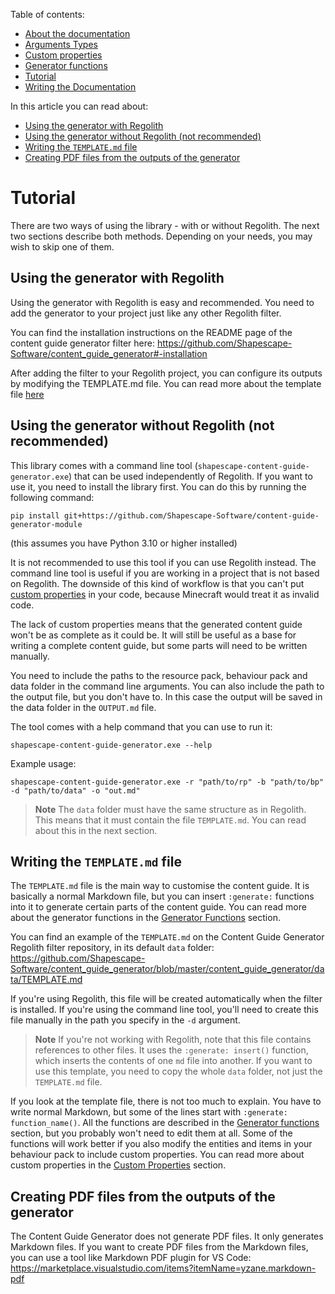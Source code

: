 <!-- doctree start -->
Table of contents:
- [About the documentation](/docs/README.md)
- [Arguments Types](/docs/arguments_types.md)
- [Custom properties](/docs/custom_properties.md)
- [Generator functions](/docs/generator_functions.md)
- [Tutorial](/docs/tutorial.md)
- [Writing the Documentation](/docs/writing_the_documentation.md)

In this article you can read about:
- [Using the generator with Regolith](#using-the-generator-with-regolith)
- [Using the generator without Regolith (not recommended)](#using-the-generator-without-regolith-not-recommended)
- [Writing the `TEMPLATE.md` file](#writing-the-templatemd-file)
- [Creating PDF files from the outputs of the generator](#creating-pdf-files-from-the-outputs-of-the-generator)
<!-- doctree end -->

# Tutorial

There are two ways of using the library - with or without Regolith. The next two sections describe both methods. Depending on your needs, you may wish to skip one of them.

## Using the generator with Regolith

Using the generator with Regolith is easy and recommended. You need to add the generator to your project just like any other Regolith filter. 

You can find the installation instructions on the README page of the content guide generator filter here: https://github.com/Shapescape-Software/content_guide_generator#-installation

After adding the filter to your Regolith project, you can configure its outputs by modifying the TEMPLATE.md file. You can read more about the template file [here](/docs/tutorial.md#writing-the-templatemd-file)

## Using the generator without Regolith (not recommended)

This library comes with a command line tool (`shapescape-content-guide-generator.exe`) that can be used independently of Regolith. If you want to use it, you need to install the library first. You can do this by running the following command:

```
pip install git+https://github.com/Shapescape-Software/content-guide-generator-module
```
(this assumes you have Python 3.10 or higher installed)

It is not recommended to use this tool if you can use Regolith instead. The command line tool is useful if you are working in a project that is not based on Regolith. The downside of this kind of workflow is that you can't put [custom properties](/docs/custom_properties.md) in your code, because Minecraft would treat it as invalid code.

The lack of custom properties means that the generated content guide won't be as complete as it could be. It will still be useful as a base for writing a complete content guide, but some parts will need to be written manually.

You need to include the paths to the resource pack, behaviour pack and data folder in the command line arguments. You can also include the path to the output file, but you don't have to. In this case the output will be saved in the data folder in the `OUTPUT.md` file.

The tool comes with a help command that you can use to run it:
```
shapescape-content-guide-generator.exe --help
```

Example usage:
```
shapescape-content-guide-generator.exe -r "path/to/rp" -b "path/to/bp" -d "path/to/data" -o "out.md"
```

> **Note** The `data` folder must have the same structure as in Regolith. This means that it must contain the file `TEMPLATE.md`. You can read about this in the next section.

## Writing the `TEMPLATE.md` file

The `TEMPLATE.md` file is the main way to customise the content guide. It is basically a normal Markdown file, but you can insert `:generate:` functions into it to generate certain parts of the content guide. You can read more about the generator functions in the [Generator Functions](/docs/generator_functions.md) section.

You can find an example of the `TEMPLATE.md` on the Content Guide Generator Regolith filter repository, in its default `data` folder:
https://github.com/Shapescape-Software/content_guide_generator/blob/master/content_guide_generator/data/TEMPLATE.md


If you're using Regolith, this file will be created automatically when the filter is installed. If you're using the command line tool, you'll need to create this file manually in the path you specify in the `-d` argument.

> **Note** If you're not working with Regolith, note that this file contains references to other files. It uses the `:generate: insert()` function, which inserts the contents of one `md` file into another. If you want to use this template, you need to copy the whole `data` folder, not just the `TEMPLATE.md` file.

If you look at the template file, there is not too much to explain. You have to write normal Markdown, but some of the lines start with `:generate: function_name()`. All the functions are described in the [Generator functions](/docs/generator_functions.md) section, but you probably won't need to edit them at all. Some of the functions will work better if you also modify the entities and items in your behaviour pack to include custom properties. You can read more about custom properties in the [Custom Properties](/docs/custom_properties.md) section.

## Creating PDF files from the outputs of the generator
The Content Guide Generator does not generate PDF files. It only generates Markdown files. If you want to create PDF files from the Markdown files, you can use a tool like Markdown PDF plugin for VS Code: https://marketplace.visualstudio.com/items?itemName=yzane.markdown-pdf